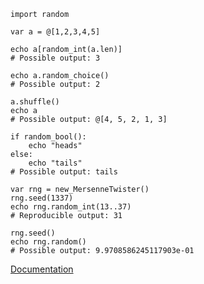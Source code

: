 ```nimrod
import random

var a = @[1,2,3,4,5]

echo a[random_int(a.len)]
# Possible output: 3

echo a.random_choice()
# Possible output: 2

a.shuffle()
echo a
# Possible output: @[4, 5, 2, 1, 3]

if random_bool():
    echo "heads"
else:
    echo "tails"
# Possible output: tails

var rng = new_MersenneTwister()
rng.seed(1337)
echo rng.random_int(13..37)
# Reproducible output: 31

rng.seed()
echo rng.random()
# Possible output: 9.9708586245117903e-01
```

[Documentation](https://raw.githubusercontent.com/BlaXpirit/nimrod-random/master/doc/random.html)
